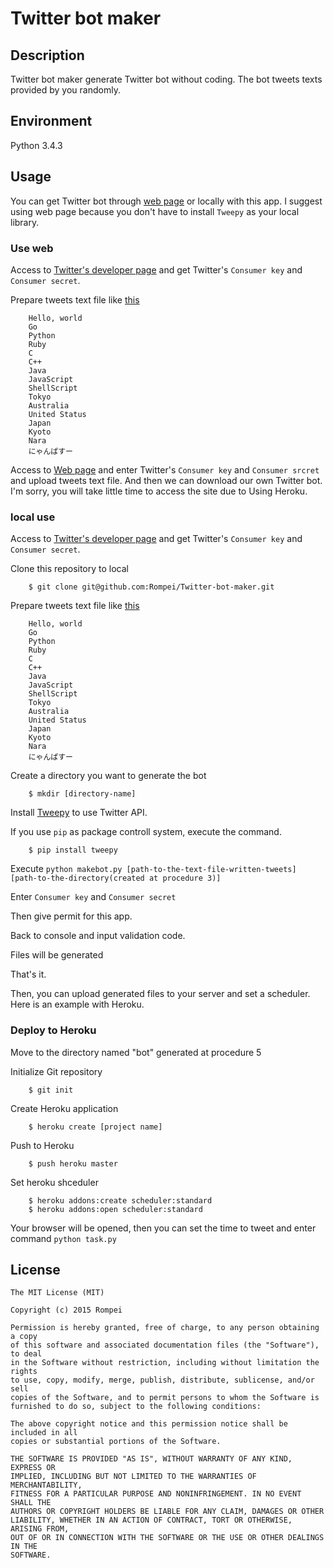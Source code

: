 # Twitter bot maker

## Description
Twitter bot maker generate Twitter bot without coding. The bot tweets texts provided by you randomly.

## Environment

Python 3.4.3

## Usage

You can get Twitter bot through [web page](https://botmaker.herokuapp.com) or locally with this app. I suggest using web page because you don't have to install `Tweepy` as your local library.

### Use web


Access to [Twitter's developer page](https://apps.twitter.com) and get Twitter's `Consumer key` and `Consumer secret`.   

Prepare tweets text file like [this](https://github.com/Rompei/Twitter-bot-maker/blob/master/example/test.txt)   

```
    Hello, world
    Go
    Python
    Ruby
    C
    C++
    Java
    JavaScript
    ShellScript
    Tokyo
    Australia
    United Status
    Japan
    Kyoto
    Nara
    にゃんぱすー
```

Access to [Web page](https://botmaker.herokuapp.com) and enter Twitter's `Consumer key` and `Consumer srcret` and upload tweets text file. And then we can download our own Twitter bot.   
I'm sorry, you will take little time to access the site due to Using Heroku.   


### local use


Access to [Twitter's developer page](https://apps.twitter.com) and get Twitter's `Consumer key` and `Consumer secret`.   

Clone this repository to local     

```
    $ git clone git@github.com:Rompei/Twitter-bot-maker.git
```

Prepare tweets text file like [this](https://github.com/Rompei/Twitter-bot-maker/blob/master/example/test.txt)   

```
    Hello, world
    Go
    Python
    Ruby
    C
    C++
    Java
    JavaScript
    ShellScript
    Tokyo
    Australia
    United Status
    Japan
    Kyoto
    Nara
    にゃんぱすー
```

Create a directory you want to generate the bot  

```
    $ mkdir [directory-name]
```
Install [Tweepy](https://github.com/tweepy/tweepy) to use Twitter API.  

If you use `pip` as package controll system, execute the command.  

```
    $ pip install tweepy
```
Execute `python makebot.py [path-to-the-text-file-written-tweets] [path-to-the-directory(created at procedure 3)]`   

Enter `Consumer key` and `Consumer secret`   

Then give permit for this app.   

Back to console and input validation code.   

Files will be generated   

That's it.   

Then, you can upload generated files to your server and set a scheduler. Here is an example with Heroku.   

### Deploy to Heroku


Move to the directory named "bot" generated at procedure 5   

Initialize Git repository   

```
    $ git init
```

Create Heroku application  

```
    $ heroku create [project name]
```

Push to Heroku  

```
    $ push heroku master
```

Set heroku shceduler  

```
    $ heroku addons:create scheduler:standard
    $ heroku addons:open scheduler:standard
```

Your browser will be opened, then you can set the time to tweet and enter command `python task.py`   

## License

    The MIT License (MIT)

    Copyright (c) 2015 Rompei

    Permission is hereby granted, free of charge, to any person obtaining a copy
    of this software and associated documentation files (the "Software"), to deal
    in the Software without restriction, including without limitation the rights
    to use, copy, modify, merge, publish, distribute, sublicense, and/or sell
    copies of the Software, and to permit persons to whom the Software is
    furnished to do so, subject to the following conditions:

    The above copyright notice and this permission notice shall be included in all
    copies or substantial portions of the Software.

    THE SOFTWARE IS PROVIDED "AS IS", WITHOUT WARRANTY OF ANY KIND, EXPRESS OR
    IMPLIED, INCLUDING BUT NOT LIMITED TO THE WARRANTIES OF MERCHANTABILITY,
    FITNESS FOR A PARTICULAR PURPOSE AND NONINFRINGEMENT. IN NO EVENT SHALL THE
    AUTHORS OR COPYRIGHT HOLDERS BE LIABLE FOR ANY CLAIM, DAMAGES OR OTHER
    LIABILITY, WHETHER IN AN ACTION OF CONTRACT, TORT OR OTHERWISE, ARISING FROM,
    OUT OF OR IN CONNECTION WITH THE SOFTWARE OR THE USE OR OTHER DEALINGS IN THE
    SOFTWARE.

